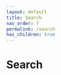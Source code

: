 ```yaml
---
layout: default
title: Search
nav_order: 7
permalink: /search
has_children: true
---
```


# Search 